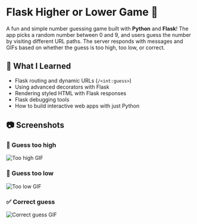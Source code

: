 # Flask Higher or Lower Game 🎯

A fun and simple number guessing game built with **Python** and **Flask**! The app picks a random number between 0 and 9, and users guess the number by visiting different URL paths. The server responds with messages and GIFs based on whether the guess is too high, too low, or correct.

## 🚀 What I Learned

- Flask routing and dynamic URLs (`/<int:guess>`)
- Using advanced decorators with Flask
- Rendering styled HTML with Flask responses
- Flask debugging tools
- How to build interactive web apps with just Python

## 📷 Screenshots

### 🔼 Guess too high  
![Too high GIF](https://media.giphy.com/media/3o6ZtaO9BZHcOjmErm/giphy.gif)

### 🔽 Guess too low  
![Too low GIF](https://media.tenor.com/ZD1KoP06t7UAAAAM/dog-sand.gif)

### ✅ Correct guess  
![Correct guess GIF](https://media.giphy.com/media/4T7e4DmcrP9du/giphy.gif)
